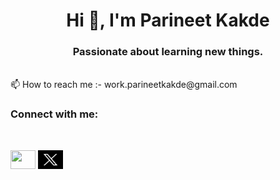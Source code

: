  <h1 align="center">Hi 👋, I'm Parineet Kakde</h1>
<h3 align="center">Passionate about learning new things.</h3>
</br>
📫 How to reach me :-  work.parineetkakde@gmail.com
</br>




<h3 align="left">Connect with me:</h3></br>
<p align="left">
<a href="https://www.linkedin.com/in/parineet-kakde-42a01a31a/" target="blank"><img align="center" src="https://raw.githubusercontent.com/rahuldkjain/github-profile-readme-generator/master/src/images/icons/Social/linked-in-alt.svg"  height="30" width="40" /></a> <a href="https://x.com/parineetkakde16" target="blank"><img align="center" src="https://github.com/parineetkakde11/parineetkakde11/blob/main/x%20logo%202.png?raw=true"  height="30" width="40" /></a>
</p>   








